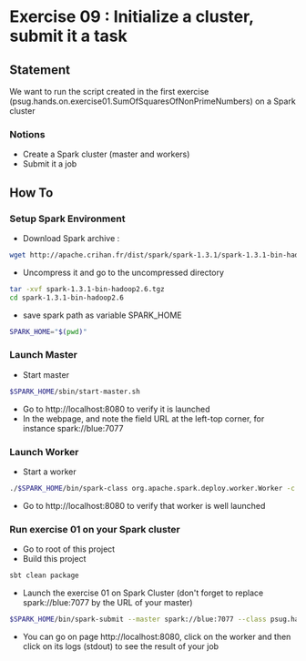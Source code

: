 # Exercise 09 : Initialize a cluster, submit it a task

## Statement

We want to run the script created in the first exercise (psug.hands.on.exercise01.SumOfSquaresOfNonPrimeNumbers) on a 
Spark cluster

### Notions

* Create a Spark cluster (master and workers)
* Submit it a job

## How To

### Setup Spark Environment

* Download Spark archive : 
```bash
wget http://apache.crihan.fr/dist/spark/spark-1.3.1/spark-1.3.1-bin-hadoop2.6.tgz
```
* Uncompress it and go to the uncompressed directory
```bash
tar -xvf spark-1.3.1-bin-hadoop2.6.tgz
cd spark-1.3.1-bin-hadoop2.6
```
* save spark path as variable SPARK_HOME
```bash
SPARK_HOME="$(pwd)" 
```

### Launch Master

* Start master
```bash
$SPARK_HOME/sbin/start-master.sh
```
* Go to http://localhost:8080 to verify it is launched
* In the webpage, and note the field URL at the left-top corner, for instance spark://blue:7077

### Launch Worker

* Start a worker
```bash
./$SPARK_HOME/bin/spark-class org.apache.spark.deploy.worker.Worker -c 1 -m 512M spark://blue:7077
```
* Go to http://localhost:8080 to verify that worker is well launched

### Run exercise 01 on your Spark cluster

* Go to root of this project
* Build this project
```bash
sbt clean package
```
* Launch the exercise 01 on Spark Cluster (don't forget to replace spark://blue:7077 by the URL of your master)
```bash
$SPARK_HOME/bin/spark-submit --master spark://blue:7077 --class psug.hands.on.solutions.exercise01.SumOfSquaresOfNonPrimeNumbers --deploy-mode cluster target/scala-2.10/psug-hands-on-spark_2.10-0.0.1.jar
```
* You can go on page http://localhost:8080, click on the worker and then click on its logs (stdout) to see the result of your job


